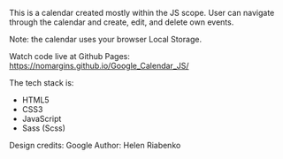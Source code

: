This is a calendar created mostly within the JS scope. 
User can navigate through the calendar and create, edit, and delete own events.

Note: the calendar uses your browser Local Storage. 

Watch code live at Github Pages: https://nomargins.github.io/Google_Calendar_JS/

The tech stack is:
- HTML5
- CSS3
- JavaScript
- Sass (Scss)

Design credits: Google
Author: Helen Riabenko
